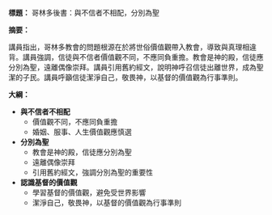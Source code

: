 **標題：** 哥林多後書：與不信者不相配，分別為聖

**摘要：**

講員指出，哥林多教會的問題根源在於將世俗價值觀帶入教會，導致與真理相違背。講員強調，信徒與不信者價值觀不同，不應同負重擔。教會是神的殿，信徒應分別為聖，遠離偶像崇拜。講員引用舊約經文，說明神呼召信徒出離世界，成為聖潔的子民。講員呼籲信徒潔淨自己，敬畏神，以基督的價值觀為行事準則。

**大綱：**

* **與不信者不相配**
    * 價值觀不同，不應同負重擔
    * 婚姻、服事、人生價值觀應慎選
* **分別為聖**
    * 教會是神的殿，信徒應分別為聖
    * 遠離偶像崇拜
    * 引用舊約經文，強調分別為聖的重要性
* **認識基督的價值觀**
    * 學習基督的價值觀，避免受世界影響
    * 潔淨自己，敬畏神，以基督的價值觀為行事準則
